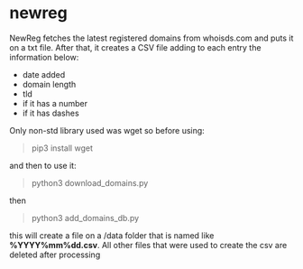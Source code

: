 # newreg

NewReg fetches the latest registered domains from whoisds.com and puts it on a txt file. 
After that, it creates a CSV file adding to each entry the information below: 

- date added
- domain length
- tld
- if it has a number 
- if it has dashes

Only non-std library used was wget so before using:

> pip3 install wget 

and then to use it: 

> python3 download_domains.py

then

> python3 add_domains_db.py

this will create a file on a /data folder that is named like **%YYYY%mm%dd.csv**. 
All other files that were used to create the csv are deleted after processing
